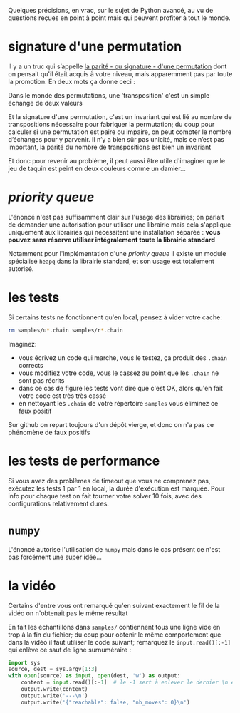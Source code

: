 Quelques précisions, en vrac, sur le sujet de Python avancé, au vu de questions reçues en
point à point mais qui peuvent profiter à tout le monde.

# signature d'une permutation

Il y a un truc qui s’appelle [la parité - ou signature - d'une
permutation](https://fr.wikipedia.org/wiki/Signature_d%27une_permutation) dont on pensait
qu'il était acquis à votre niveau, mais apparemment pas par toute la promotion. En deux
mots ça donne ceci :

Dans le monde des permutations, une 'transposition' c'est un simple échange de deux
valeurs

Et la signature d'une permutation, c'est un invariant qui est lié au nombre de
transpositions nécessaire pour fabriquer la permutation; du coup pour calculer si une
permutation est paire ou impaire, on peut compter le nombre d’échanges pour y
parvenir. Il n’y a bien sûr pas unicité, mais ce n’est pas important, la parité du nombre
de transpositions est bien un invariant

Et donc pour revenir au problème, il peut aussi être utile d'imaginer que le jeu de taquin
est peint en deux couleurs comme un damier...

# *priority queue*

L'énoncé n'est pas suffisamment clair sur l'usage des librairies; on parlait de demander une
autorisation pour utiliser une librairie mais cela s'applique uniquement aux librairies
qui nécessitent une installation séparée : **vous pouvez sans
réserve utiliser intégralement toute la librairie standard**

Notamment pour l'implémentation d'une *priority queue* il existe un module spécialisé
`heapq` dans la librairie standard, et son usage est totalement autorisé.

# les tests

Si certains tests ne fonctionnent qu'en local, pensez à vider votre cache:

```bash
rm samples/u*.chain samples/r*.chain
```

Imaginez:
* vous écrivez un code qui marche, vous le testez, ça produit des `.chain` corrects
* vous modifiez votre code, vous le cassez au point que les `.chain` ne sont pas récrits
* dans ce cas de figure les tests vont dire que c'est OK, alors qu'en fait votre code est très très cassé
* en nettoyant les `.chain` de votre répertoire `samples` vous éliminez ce faux positif

Sur github on repart toujours d'un dépôt vierge, et donc on n'a pas ce phénomène de faux
positifs

# les tests de performance

Si vous avez des problèmes de timeout que vous ne comprenez pas, exécutez les tests 1 par
1 en local, la durée d'exécution est marquée. Pour info pour chaque test on fait tourner
votre solver 10 fois, avec des configurations relativement dures.

# `numpy`

L'énoncé autorise l'utilisation de `numpy` mais dans le cas présent ce n'est pas forcément
une super idée...

# la vidéo

Certains d'entre vous ont remarqué qu'en suivant exactement le fil de la vidéo on n'obtenait pas le même résultat

En fait les échantillons dans `samples/` contiennent tous une ligne vide en trop à la fin du fichier; du coup pour obtenir le même comportement que dans la vidéo il faut utiliser le code suivant; remarquez le `input.read()[:-1]` qui enlève ce saut de ligne surnuméraire :

```python
import sys
source, dest = sys.argv[1:3]
with open(source) as input, open(dest, 'w') as output:
    content = input.read()[:-1]  # le -1 sert à enlever le dernier \n en trop
    output.write(content)
    output.write('---\n')
    output.write('{"reachable": false, "nb_moves": 0}\n')
```
